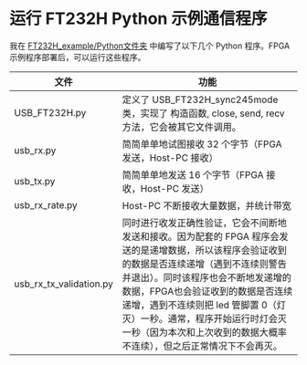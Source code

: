 # 运行 FT232H Python 示例通信程序

我在 [FT232H_example/Python文件夹](https://github.com/WangXuan95/FTDI-245fifo-interface/blob/master/FT232H_example/Python) 中编写了以下几个 Python 程序。FPGA 示例程序部署后，可以运行这些程序。

| 文件                    | 功能                                                         |
| ----------------------- | ------------------------------------------------------------ |
| USB_FT232H.py           | 定义了 USB_FT232H_sync245mode 类，实现了 构造函数, close, send, recv 方法，它会被其它文件调用。 |
| usb_rx.py               | 简简单单地试图接收 32 个字节（FPGA 发送，Host-PC 接收）      |
| usb_tx.py               | 简简单单地发送 16 个字节（FPGA 接收，Host-PC 发送）          |
| usb_rx_rate.py          | Host-PC 不断接收大量数据，并统计带宽                         |
| usb_rx_tx_validation.py | 同时进行收发正确性验证，它会不间断地发送和接收。因为配套的 FPGA 程序会发送的是递增数据，所以该程序会验证收到的数据是否连续递增（遇到不连续则警告并退出）。同时该程序也会不断地发递增的数据，FPGA也会验证收到的数据是否连续递增，遇到不连续则把 led 管脚置 0（灯灭）一秒。通常，程序开始运行时灯会灭一秒（因为本次和上次收到的数据大概率不连续），但之后正常情况下不会再灭。 |


